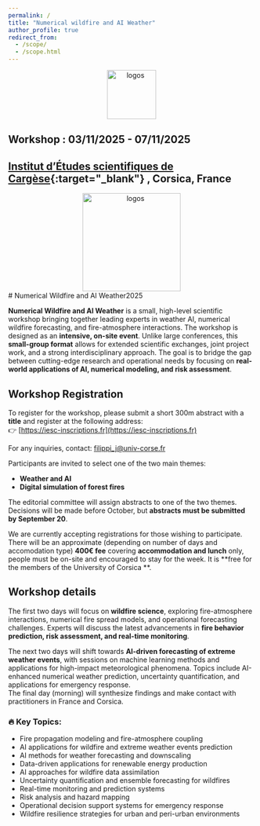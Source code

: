 ```yaml
---
permalink: /
title: "Numerical wildfire and AI Weather"
author_profile: true
redirect_from: 
  - /scope/
  - /scope.html
---
```


<center>
<img src="{{ site.baseurl }}/files/logos.png" alt="logos" style="height: 100px" >
</center>

## Workshop : 03/11/2025 - 07/11/2025

##  [Institut d’Études scientifiques de Cargèse](https://iesc.universita.corsica/?lang=en){:target="_blank"} ,  Corsica, France
<center>
<img src="{{ site.baseurl }}/files/cnrsuniv.png" alt="logos" style="height: 200px" >
</center>
# Numerical Wildfire and AI Weather2025


**Numerical Wildfire and AI Weather** is a small, high-level scientific workshop bringing together leading experts in weather AI, numerical wildfire forecasting, and fire-atmosphere interactions. The workshop is designed as an **intensive, on-site event**. Unlike large conferences, this **small-group format** allows for extended scientific exchanges, joint project work, and a strong interdisciplinary approach. The goal is to bridge the gap between cutting-edge research and operational needs by focusing on **real-world applications of AI, numerical modeling, and risk assessment**.

## Workshop Registration

To register for the workshop, please submit a short 300m abstract with a **title** and register at the following address:  
👉 [https://iesc-inscriptions.fr](https://iesc-inscriptions.fr)

For any inquiries, contact: [filippi_j@univ-corse.fr](mailto:filippi_j@univ-corse.fr)

Participants are invited to select one of the two main themes:
- **Weather and AI**
- **Digital simulation of forest fires**

The editorial committee will assign abstracts to one of the two themes. Decisions will be made before October, but **abstracts must be submitted by September 20**.

We are currently accepting registrations for those wishing to participate. There will be an approximate (depending on number of days and accomodation type) **400€ fee** covering **accommodation and lunch** only, people must be on-site and encouraged to stay for the week.
It is **free for the members of the University of Corsica **.

## Workshop details

The first two days will focus on **wildfire science**, exploring fire-atmosphere interactions, numerical fire spread models, and operational forecasting challenges. Experts will discuss the latest advancements in **fire behavior prediction, risk assessment, and real-time monitoring**.


The next two days will shift towards **AI-driven forecasting of extreme weather events**, with sessions on machine learning methods and applications for high-impact meteorological phenomena. Topics include AI-enhanced numerical weather prediction, uncertainty quantification, and applications for emergency response.  
The final day (morning) will synthesize findings and make contact with practitioners in France and Corsica.

### 🔥 **Key Topics:**
- Fire propagation modeling and fire-atmosphere coupling
- AI applications for wildfire and extreme weather events prediction   
- AI  methods for weather forecasting and downscaling  
- Data-driven applications for renewable energy production
- AI  approaches for wildfire data assimilation  
- Uncertainty quantification and ensemble forecasting for wildfires  
- Real-time monitoring and prediction systems  
- Risk analysis and hazard mapping  
- Operational decision support systems for emergency response  
- Wildfire resilience strategies for urban and peri-urban environments  

